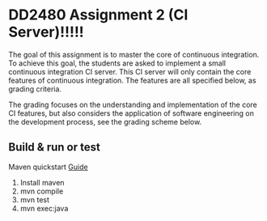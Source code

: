 # DD2480 Assignment 2 (CI Server)!!!!!

The goal of this assignment is to master the core of continuous integration. To achieve this goal, the students are asked to implement a small continuous integration CI server. This CI server will only contain the core features of continuous integration. The features are all specified below, as grading criteria.

The grading focuses on the understanding and implementation of the core CI features, but also considers the application of software engineering on the development process, see the grading scheme below.

## Build & run or test
Maven quickstart [Guide](https://maven.apache.org/guides/getting-started/maven-in-five-minutes.html)

1. Install maven
2. mvn compile
3. mvn test
4. mvn exec:java
